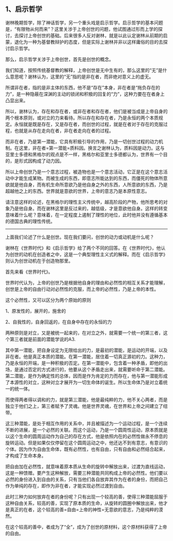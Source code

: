 <h2>1、启示哲学</h2><p data-pid="60UIjaZg">谢林晚期哲学，除了神话哲学，另一个重头戏是启示哲学。启示哲学的基本问题是，“有限物从何而来”？这里关涉于上帝创世的问题，他试图通过形而上学的探讨，去探讨上帝创世的基础。后来很多人反对谢林，就是以此认定谢林从前期的启蒙，退化为一种为基督教辩护的态度，但是实际上谢林并非以这样庸俗的目的去探讨启示哲学。</p><p data-pid="rYEnvxV6">那么，启示哲学关涉于上帝创世，首先是创世的概念。</p><p data-pid="4AGdJbQS">我们知道，按照传统基督教的解释，上帝创世是无中生有的，那么这里的“无”是什么意思呢？谢林认为，这里的“无”指的是非在者，而非绝对意义上的虚无。</p><p data-pid="A4LB--ns">所谓非在者，指的是非主体的东西，他不是“存在”本身，非在者是“拖负存在的力”，是一种隐蔽在深渊的主动的锁闭和积极的回复的“力”，这种力要在在者身上凸显出来。</p><p data-pid="1D9lSBcg">所以，谢林认为，存在和存在者，或非在者和存在者，他们是被当成是上帝自身的两个根本原则，或对立的力来看待。所以存在和存在者，乃是永恒的两个本质规定。永恒就是既是存在，又是存在者，而创世的过程，就是在者对于存在的克服过程，也就是从存在走向在者，非在者走向在者的过程。</p><p data-pid="7IdTdrZ2">而非在者，乃是第一潜能，它具有积极引导的作用，乃是一切创世过程的动力机制。在这里，非在者=第一潜能=质料因。换言之谢林认为，质料因是动力。这与亚里士多德和黑格尔的观点是不一样，黑格尔和亚里士多德都认为，世界有一个目的，是形式因构成了动力因。</p><p data-pid="bLRPXxvz">所以上帝创世乃是一个意志过程，被造物也是一个意志活动，它正是在这个意志活动中才能生成某物。而被生成的东西，即意志所能达到的东西，而僵死的物体所意欲就是他自身，而有机生命所意欲乃是他自身之外的东西，人所意欲的东西，乃是超越他之上的东西。世界就是意欲的世界，上帝的意志乃是本原性意志。</p><p data-pid="9RRdJ5fW">请注意这样的论述，在黑格尔的理性主义传统中，越高阶段的产物，他所思考的对象乃是他自身。而在谢林这里是反过来的，越低级，才是意欲他自身。这样的转变意味着什么呢？意味着，在一定程度上遏制了理性的地位，此时他并没有遵循基本的德国古典的理性传统。</p><hr><p data-pid="gDOyWuvI">上面我们论述了什么是创世。现在我们要问，创世的动力或动机是什么呢？</p><p data-pid="GctmC5Bq">谢林在《世界时代》和《启示哲学》给了两个不同的回答。在《世界时代》，他认为创世的动机在创造者之中，这是一个典型理性主义式的解释。而在《启示哲学》则认为创世动机在于创造物那里。</p><p data-pid="HpSa_Ck5">首先来看《世界时代》。</p><p data-pid="GGWcHq7o">世界时代认为，上帝的创世乃是根据他自身的理由和必然性的相互关系才能理解，创世是上帝的自由行动对必然性的克服，而上帝的必然性，乃是上帝的本性。</p><p data-pid="GIkiqbDR">这个必然性，又可以区分为两个原始的原则</p><p data-pid="yeuvfVCS">1、原发性的，展开的，施舍的</p><p data-pid="3ZK7ATLL">2、自我性的，自身回返的，在自身中存在的永恒的力</p><p data-pid="C9doakg0">两种原则是对立，又是被统一起来的，在对立之外，就需要一个统一的第三者，这个第三者就是前面的潜能学说的A3.</p><p data-pid="n05GoPXX">其中第一潜能，把自身设定为无限给出的力，是最初的潜能，是运动的开端，以及非在者。他是真正本质的潜能。在第一潜能，居住着一切真正源初的力。这种力，乃是永恒的开端，是一种积极的否定。在第一潜能中，包含着一种矛盾，即他的出场，是通过否定的方式进行的，他要从这个矛盾走出来，就需要听命于第二潜能。第二潜能，是作为确定性的总体，因而是作为肯定的力而存在，他与第一潜能形成了本源性的对立，这种对立才展开为一切生命体的诞生。所以生命体乃是对立着统一的统一体。</p><p data-pid="vl-RbHBW">而使得两者得以调和的力，就是第三潜能，他是最纯粹的力，他不关心两者，而是独立于他们之上，第三者赋予了灵魂。他是世界灵魂，在世界和上帝之间建立了纽带。</p><p data-pid="-89LYbj1">这三种潜能，是处于相互作用的关系中，并且被描述为一个运动过程，是一个连续不断的进展，是一个必然的关联。而这个运动，乃是一个圆周性运动，原本质就是以这个生命的圆周运动作为自己的存在方式，他是依照内在的必然性做永不停息的旋转运动。但是如果仅仅停留在这个圆周运动之中，他还达不到有意志，有意识的个体。因为作为自由生命体，既有必然性，也有自由，只有自由和必然结合起来，才构成了生命本身。</p><p data-pid="kO9MAyhm">把自由加在必然性，就意味着原本质从生命的旋转中解放出来，过渡为直线运动，这是一种馈赠。要产生这种解放，需要三种潜能共同构成上帝的必然性。他们要以必然的身份进入到自由的关系，只有当他们各自放弃其作为在者的身份，而把自己作为单纯的存在，即作为非在者，才能实现必然过渡到自由。</p><p data-pid="pbkB9Rtz">此时三种力如何放弃在者的身份呢？只有出现一个较高的善，使得三种潜能屈服于这种自由关系，较高的善，实现了原本质的生命，从旋转的圆圈中解放出来，他才是真正的在者，这个较高的善=自由=上帝的神性=无意欲的意志，乃是纯粹的漠然。</p><p data-pid="pDcbxjsX">在这个较高的善中，者成为了“全”，成为了创世的原材料，这个原材料获得了上帝的自由。</p><p></p><p></p><p></p><p></p><p></p><p></p><p></p>